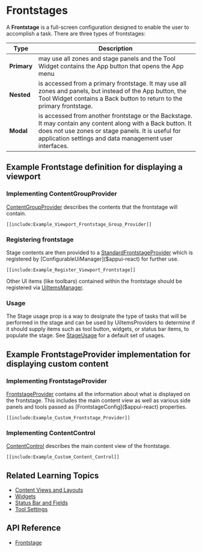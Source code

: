# Frontstages

A **Frontstage** is a full-screen configuration designed to enable the user to accomplish a task. There are three types of frontstages:

| Type        | Description                                                                                                                                                                                                                  |
| ----------- | ---------------------------------------------------------------------------------------------------------------------------------------------------------------------------------------------------------------------------- |
| **Primary** | may use all zones and stage panels and the Tool Widget contains the App button that opens the App menu                                                                                                                       |
| **Nested**  | is accessed from a primary frontstage. It may use all zones and panels, but instead of the App button, the Tool Widget contains a Back button to return to the primary frontstage.                                           |
| **Modal**   | is accessed from another frontstage or the Backstage. It may contain any content along with a Back button. It does not use zones or stage panels. It is useful for application settings and data management user interfaces. |

## Example Frontstage definition for displaying a viewport

### Implementing ContentGroupProvider

[ContentGroupProvider]($appui-react) describes the contents that the frontstage will contain.

```tsx
[[include:Example_Viewport_Frontstage_Group_Provider]]
```

### Registering frontstage

Stage contents are then provided to a [StandardFrontstageProvider]($appui-react) which is registered by [ConfigurableUiManager]($appui-react) for further use.

```tsx
[[include:Example_Register_Viewport_Frontstage]]
```

Other UI items (like toolbars) contained within the frontstage should be registered via [UiItemsManager]($appui-abstract).

### Usage

The Stage usage prop is a way to designate the type of tasks that will be performed in the stage and can be used by UiItemsProviders to
determine if it should supply items such as tool button, widgets, or status bar items, to populate the stage. See [StageUsage]($appui-react) for a default set of usages.

## Example FrontstageProvider implementation for displaying custom content

### Implementing FrontstageProvider

[FrontstageProvider]($appui-react) contains all the information about what is displayed on the frontstage. This includes the main content view as well as various side panels and tools passed as [FrontstageConfig]($appui-react) properties.

```tsx
[[include:Example_Custom_Frontstage_Provider]]
```

### Implementing ContentControl

[ContentControl]($appui-react) describes the main content view of the frontstage.

```tsx
[[include:Example_Custom_Content_Control]]
```

## Related Learning Topics

- [Content Views and Layouts](./ContentViews.md)
- [Widgets](./Widgets.md)
- [Status Bar and Fields](./StatusBar.md)
- [Tool Settings](./ToolSettings.md)

## API Reference

- [Frontstage]($appui-react:Frontstage)
